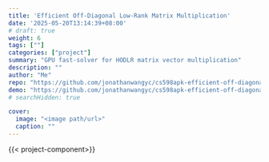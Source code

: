 ```yaml
---
title: 'Efficient Off-Diagonal Low-Rank Matrix Multiplication'
date: '2025-05-20T13:14:39+08:00'
# draft: true 
weight: 6
tags: [""]
categories: ["project"]
summary: "GPU fast-solver for HODLR matrix vector multiplication"
description: ""
author: "Me"
repo: "https://github.com/jonathanwangyc/cs598apk-efficient-off-diagonal-low-rank-matrix-vector-multiplication"
demo: "https://github.com/jonathanwangyc/cs598apk-efficient-off-diagonal-low-rank-matrix-vector-multiplication/blob/main/project-report.pdf"
# searchHidden: true

cover:
  image: "<image path/url>"
  caption: ""
---
```

{{< project-component>}}
